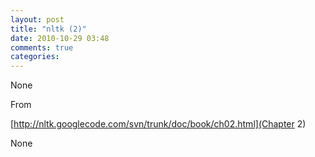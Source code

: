 ```yaml
---
layout: post
title: "nltk (2)"
date: 2010-10-29 03:48
comments: true
categories: 
---
```


None


From 

[http://nltk.googlecode.com/svn/trunk/doc/book/ch02.html](Chapter 2)


None

